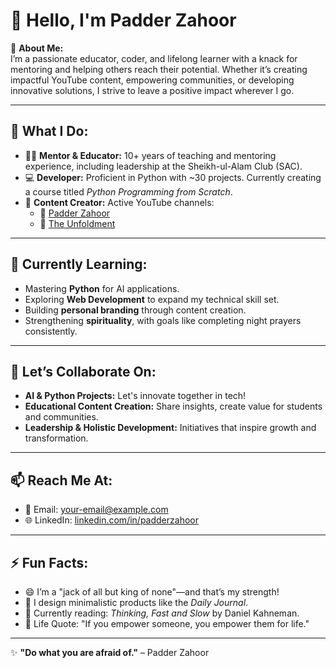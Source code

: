 # 👋 Hello, I'm Padder Zahoor  

🌟 **About Me:**  
I’m a passionate educator, coder, and lifelong learner with a knack for mentoring and helping others reach their potential. Whether it’s creating impactful YouTube content, empowering communities, or developing innovative solutions, I strive to leave a positive impact wherever I go.

---

## 🌟 **What I Do:**  
- 👨‍🏫 **Mentor & Educator:** 10+ years of teaching and mentoring experience, including leadership at the Sheikh-ul-Alam Club (SAC).  
- 💻 **Developer:** Proficient in Python with ~30 projects. Currently creating a course titled *Python Programming from Scratch*.  
- 🎥 **Content Creator:** Active YouTube channels:  
  - 🎯 [Padder Zahoor](https://www.youtube.com/@padderzahoor)  
  - 📘 [The Unfoldment](https://www.youtube.com/@theunfoldment)

---

## 🌱 **Currently Learning:**  
- Mastering **Python** for AI applications.
- Exploring **Web Development** to expand my technical skill set.
- Building **personal branding** through content creation.  
- Strengthening **spirituality**, with goals like completing night prayers consistently.

---

## 🤝 **Let’s Collaborate On:**  
- **AI & Python Projects:** Let's innovate together in tech!  
- **Educational Content Creation:** Share insights, create value for students and communities.  
- **Leadership & Holistic Development:** Initiatives that inspire growth and transformation.  

---

## 📫 **Reach Me At:**  
- 📧 Email: [your-email@example.com](mailto:zahoorpadder@gmail.com)  
- 🌐 LinkedIn: [linkedin.com/in/padderzahoor](https://linkedin.com/in/padderzahoor)  

---

## ⚡ **Fun Facts:**  
- 😄 I’m a "jack of all but king of none"—and that’s my strength!  
- 🎨 I design minimalistic products like the *Daily Journal*.  
- 📖 Currently reading: *Thinking, Fast and Slow* by Daniel Kahneman.  
- 🎯 Life Quote: "If you empower someone, you empower them for life."

---

✨ **"Do what you are afraid of."** – Padder Zahoor  
